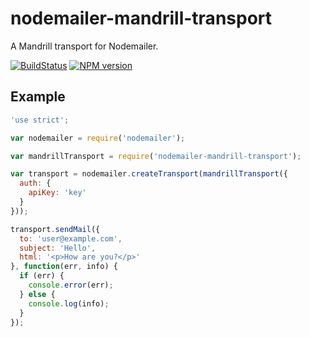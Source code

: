 # nodemailer-mandrill-transport

A Mandrill transport for Nodemailer.

[![BuildStatus](https://travis-ci.org/RebelMail/nodemailer-mandrill-transport.png?branch=master)](https://travis-ci.org/RebelMail/nodemailer-mandrill-transport)
[![NPM version](https://badge.fury.io/js/nodemailer-mandrill-transport.png)](http://badge.fury.io/js/nodemailer-mandrill-transport)

## Example

```javascript
'use strict';

var nodemailer = require('nodemailer');

var mandrillTransport = require('nodemailer-mandrill-transport');

var transport = nodemailer.createTransport(mandrillTransport({
  auth: {
    apiKey: 'key'
  }
}));

transport.sendMail({
  to: 'user@example.com',
  subject: 'Hello',
  html: '<p>How are you?</p>'
}, function(err, info) {
  if (err) {
    console.error(err);
  } else {
    console.log(info);
  }
});
```

